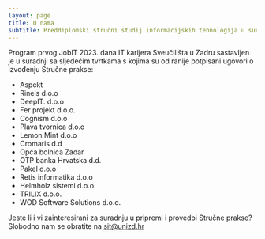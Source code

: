 ```yaml
---
layout: page
title: O nama
subtitle: Preddiplomski stručni studij informacijskih tehnologija u suradnji s partnerima u provedbi studetnske prakse
---
```


Program prvog JobIT 2023. dana IT karijera Sveučilišta u Zadru sastavljen je u suradnji sa sljedećim tvrtkama s kojima su od ranije potpisani ugovori o izvođenju Stručne prakse: 
- Aspekt
- Rinels d.o.o
- DeepIT. d.o.o
- Fer projekt d.o.o.
- Cognism d.o.o
- Plava tvornica d.o.o
- Lemon Mint d.o.o
- Cromaris d.d
- Opća bolnica Zadar
- OTP banka Hrvatska d.d.
- Pakel d.o.o
- Retis informatika d.o.o
- Helmholz sistemi d.o.o.
- TRILIX d.o.o.
- WOD Software Solutions d.o.o.

Jeste li i vi zainteresirani za suradnju u pripremi i provedbi Stručne prakse? Slobodno nam se obratite na [sit@unizd.hr](mailto:sit@unizd.hr)
